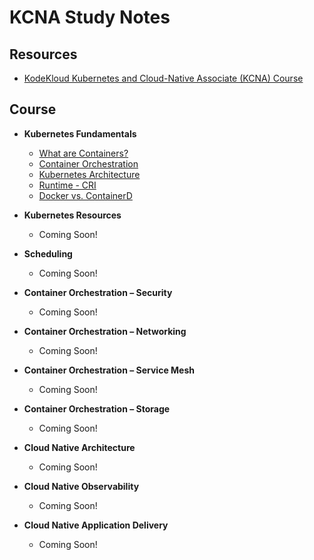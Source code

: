 # KCNA Study Notes

## Resources

- [KodeKloud Kubernetes and Cloud-Native Associate (KCNA) Course](https://kodekloud.com/courses/kubernetes-and-cloud-native-associate-kcna/)

## Course

- **Kubernetes Fundamentals**

  - [What are Containers?](kubernetes-fundamentals/01-what-are-containers.md)
  - [Container Orchestration](kubernetes-fundamentals/02-container-orchestration.md)
  - [Kubernetes Architecture](kubernetes-fundamentals/03-kubernetes-architecture.md)
  - [Runtime - CRI](kubernetes-fundamentals/04-runtime-cri.md)
  - [Docker vs. ContainerD](kubernetes-fundamentals/05-containerd)

- **Kubernetes Resources**

  - Coming Soon!

- **Scheduling**

  - Coming Soon!

- **Container Orchestration – Security**

  - Coming Soon!

- **Container Orchestration – Networking**

  - Coming Soon!

- **Container Orchestration – Service Mesh**

  - Coming Soon!

- **Container Orchestration – Storage**

  - Coming Soon!

- **Cloud Native Architecture**

  - Coming Soon!

- **Cloud Native Observability**

  - Coming Soon!

- **Cloud Native Application Delivery**
  - Coming Soon!
